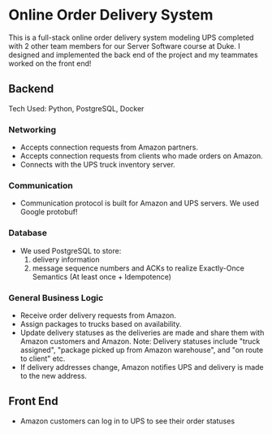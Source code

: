 # Online Order Delivery System 

This is a full-stack online order delivery system modeling UPS completed with 2 other team members for our Server Software course at Duke. I designed and implemented the back end of the project and my teammates worked on the front end! 

## Backend

Tech Used: Python, PostgreSQL, Docker 

### Networking

* Accepts connection requests from Amazon partners.
* Accepts connection requests from clients who made orders on Amazon.
* Connects with the UPS truck inventory server.

### Communication

* Communication protocol is built for Amazon and UPS servers. We used Google protobuf! 

### Database

* We used PostgreSQL to store:
    1. delivery information
    2. message sequence numbers and ACKs to realize Exactly-Once Semantics (At least once + Idempotence)

### General Business Logic 

* Receive order delivery requests from Amazon.
* Assign packages to trucks based on availability.
* Update delivery statuses as the deliveries are made and share them with Amazon customers and Amazon. 
   Note: Delivery statuses include "truck assigned", "package picked up from Amazon warehouse", and "on route to client" etc.
* If delivery addresses change, Amazon notifies UPS and delivery is made to the new address.

## Front End

* Amazon customers can log in to UPS to see their order statuses
